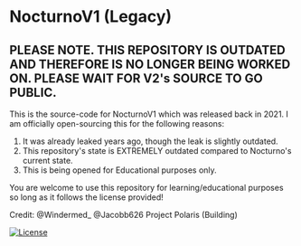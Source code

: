# NocturnoV1 (Legacy)

## PLEASE NOTE. THIS REPOSITORY IS OUTDATED AND THEREFORE IS NO LONGER BEING WORKED ON. PLEASE WAIT FOR V2's SOURCE TO GO PUBLIC.

This is the source-code for NocturnoV1 which was released back in 2021. I am officially open-sourcing this for the following reasons:
1. It was already leaked years ago, though the leak is slightly outdated.
2. This repository's state is EXTREMELY outdated compared to Nocturno's current state.
3. This is being opened for Educational purposes only.

You are welcome to use this repository for learning/educational purposes so long as it follows the license provided!

Credit:
@Windermed_
@Jacobb626
Project Polaris (Building)


[![License](https://img.shields.io/badge/License-BSD_3--Clause-blue.svg)](https://opensource.org/licenses/BSD-3-Clause)
